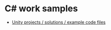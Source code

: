 # C# work samples

- [Unity projects / solutions / example code files](https://github.com/YvesScherdin/work-samples/tree/main/CSharp/Unity)